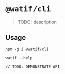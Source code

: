 # `@watif/cli`

> TODO: description

## Usage

```
npm -g i @watif/cli

watif --help

// TODO: DEMONSTRATE API
```
